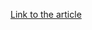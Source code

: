[Link to the article](https://blog.malwarebytes.com/threat-intelligence/2022/03/new-spear-phishing-campaign-targets-russian-dissidents/)
